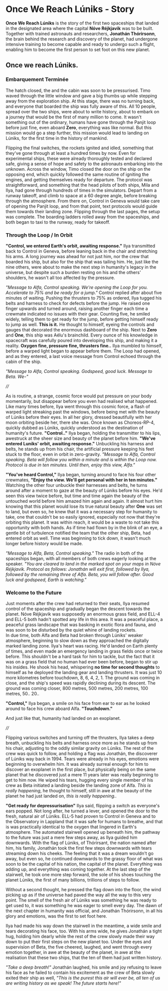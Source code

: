 # Once We Reach Lúniks - Story
**Once We Reach Lúniks** is the story of the first two spaceships that landed in the designated area where the capital **Nóve Réjkjavik** was to be built. Together with trained astronauts and researchers, **Jonathán Thórirsonn**, the brain behind the research and discovery of the planet, had undergone intensive training to become capable and ready to undergo such a flight, enabling him to become the first person to set foot on this new planet. 

## Once we reach Lúniks.
### Embarquement Terminée
The hatch closed, the and the cabin was soon to be pressurised. Timo waved through the little window and gave a big thumbs up while stepping away from the exploration ship. At this stage, there was no turning back, and everyone that boarded the ship was fully aware of this. All 10 people, spread over the two ships, were about to write history, about to embark on a journey that would be the first of many million to come. It wasn't something out of the ordinary, humans have gone through the Panjit loop before just fine, even aboard **Zero**, everything was like normal. But this mission would go a step further, this mission would lead to landing on Lúniks, for the first time in the history of mankind.

Flipping the final switches, the rockets ignited and idled, something that they've gone through at least a hundred times by now. Even for experimental ships, these were already thoroughly tested and declared safe, giving a sense of hope and safety to the astronauts embarking into the unknown. Across the window, Timo closed the door on the ship on the opposing end, which quickly followed the same routine of igniting the engines, and getting themselves ready for departure. The protocol was straightforward, and something that the head pilots of both ships, Mila and Ilya, had gone through hundreds of times in the simulators. Depart from a runway takeoff, and climb to space at a 60 degree angle, before breaking through the atmosphere. From there on, Control in Geneva would take care of opening the Panjit loop, and from that point, text protocols would guide them towards their landing zone. Flipping through the last pages, the setup was complete. The boarding ladders rolled away from the spaceships, and both began to taxi to the runway, ready for takeoff.

### Through the Loop / In Orbit
**"Control, we entered Earth's orbit, awaiting response."** Ilya transmitted back to Control in Geneva, before leaning back in the chair and stretching his arms. A long journey was ahead for not just him, nor the crew that boarded his ship, but also for the ship that was tailing him. He, just like the nine others, were about to make the next step in humanity's legacy in the universe, but despite such a burden resting on his and the others' shoulders, he wasn't all too affected by the pressure. 

*"Message to Alfa, Control speaking. We're opening the Loop for you. Accelerate to 75% and be ready for a jump."* Control replied after about five minutes of waiting. Pushing the thrusters to 75% as ordered, Ilya tugged his belts and harness to check for defects before the jump. He raised one finger upwards and turned around, raising another finger each time a crewmate indicated no issues with their gear. Counting five, he smiled widely, telling them to get ready for the jump, before getting himself ready to jump as well. **This is it.** He thought to himself, eyeing the controls and gauges that decorated the enormous dashboard of the ship. Next to **Zero** and **One**, this ship was Aélu's brainchild. Every ounce of his knowledge in spacecraft was carefully poured into developing this ship, and making it a reality. **Oxygen fine, pressure fine, thrusters fine..** Ilya mumbled to himself, before a warped light began to appear before them. The Loop had opened, and as they entered, a last voice message from Control echoed through the cabin of the ship.

*"Message to Alfa, Control speaking. Godspeed, good luck. Message to Beta. We-"*

*//*

As is routine, a strange, cosmic force would put pressure on your body momentarily, but disappear before you even had realised what happened. Like many times before, Ilya went through this cosmic force, a flash of warped light streaking past the windows, before being met with the beauty of Lúniks before their eyes. In all her glory, dressed beautifully with her moon orbiting beside her, there she was. Once known as Choreos-RP-4, quickly dubbed as Lúniks, quickly understood as the destination of humanity's future. **"Control.."** Ilya began, holding the transmitter to his lips, awestruck at the sheer size and beauty of the planet before him. **"We've entered Luniks' orbit, awaiting response."** Unbuckling his harness and belts, he stands up from his chair, the artificial pressure keeping his feet stuck to the floor, even in orbit in zero-gravity. *"Message to Alfa, Control speaking. Beta will follow you within a minute and is within the Loop now. Protocol is due in ten minutes. Until then, enjoy this view, Alfa."*

**"You've heard Control,"** Ilya began, turning around to face his four other crewmates, **"Enjoy the view. We'll get personal with her in ten minutes."** \
Watching the other four unbuckle their harnesses and belts, he turns around after a moment to gaze at the beauty of Lúniks before his eyes. He'd seen this view twice before, but time and time again the beauty of the untouched world before him amazed him again and again. It almost hurt him knowing that this planet would lose its true natural beauty after **One** was set to land, but even so, he knew that it was a necessary step for humanity to take, one that couldn't be so easily ignored, especially not now that they're orbiting this planet. It was within reach, it would be a waste to not take this opportunity with both hands. As if time had flown by in the blink of an eye, a gentle bit of turbulence notified the team that the other ship, Beta, had entered orbit as well. Time was beginning to tick down, it wasn't much longer before history would be made. 

*"Message to Alfa, Beta, Control speaking."* The radio in both of the spaceships began, with all members of both crews eagerly looking at the speaker. *"You are cleared to land in the marked spot on your maps in Nóve Réjkjavik. Protocol as follows: Jonathán will exit first, followed by Ilya, followed by the remaining three of Alfa. Beta, you will follow after. Good luck and godspeed, Earth is watching."*
 
### Welcome to the Future
Just moments after the crew had returned to their seats, Ilya resumed control of the spaceship and gradually began the descent towards the planet. Nóve Réjkjavik was supposedly an enormous grass field, and ELL-4 and ELL-5 both hadn't spotted any life in this area. It was a peaceful place, a peaceful grass landscape that was basking in exotic flora and fauna, and was soon to be disturbed by the quiet whine of landing rockets. \
In due time, both Alfa and Beta had broken through Lúniks' weaker atmosphere, beginning to slow down as they approached the digitally marked landing zone. Ilya's heart was racing. He'd landed on Earth plenty of times, and even made an emergency landing in grass fields once or twice before. This shouldn't be a hard task for him to tackle, but the fact that it was on a grass field that no human had ever been before, began to stir up his insides. He shook his head, whispering **no time for second thoughts** to himself as he deployed the landing gear and landing thrusters. It was just 10 more kilometres before touchdown, 8, 6, 4, 2, 1. The ground was coming in close, and the ship's speed was rapidly declining during its descent. The ground was coming closer, 800 metres, 500 metres, 200 metres, 100 metres, 50.. 20.. 

**"Control,"** Ilya began, a smile on his face from ear to ear as he looked around to face his crew aboard Alfa. **"Touchdown."**

And just like that, humanity had landed on an exoplanet. 

*//*

Flipping various switches and turning off the thrusters, Ilya takes a deep breath, unbuckling his belts and harness once more as he stands up from his chair, adjusting to the oddly similar gravity on Lúniks. The rest of the crew was quick to follow, and holding a flag was Jonathán, the discoverer of Lúniks way back in 1994. Tears were already in his eyes, emotions were beginning to overwhelm him. It was already surreal enough for him to discover an exoplanet in the first place, but physically being on the same planet that he discovered just a mere 11 years later was really beginning to get to him now. He wiped his tears, hugging every single member of his crew as Beta initiated a landing beside the landing zone of Alfa. *This is really happening*, he thought to himself, still in awe at the beauty of the planet he had just landed on, *this is really happening..*

**"Get ready for depressurisation"** Ilya said, flipping a switch as everyone's ears popped. Not long after, he turned a lever, and opened the door to the fresh, natural air of Lúniks. ELL-5 had proven to Control in Geneva and to the Observatory in Lappland that it was safe for humans to breathe, and that is was practically identical to the oxygen that lingered in Earth's atmosphere. The automated stairwell opened up beneath him, the pathway to the future was just a mere few steps away, as Ilya guided him downwards. With the flag of Lúniks, of Thórirsant, the nation named after him, his family, Jonathán took the first few steps downwards with tears streaming down his cheeks. The feeling that it was a dream wouldn't go away, but even so, he continued downwards to the grassy floor of what was soon to be the capital of his nation, the capital of the planet. Everything was adding up, and everything was coming together. At the last step of the stairwell, he took one more step forward, the sole of his shoes touching the planet Lúniks, the first of many billions, trillions of steps to follow. 

Without a second thought, he pressed the flag down into the floor, the wind picking up as if the universe had paved the way all the way to this very point. The smell of the fresh air of Lúniks was something he was ready to get used to, it was something he was eager to smell every day. The dawn of the next chapter in humanity was official, and Jonathán Thórirsonn, in all his glory and emotions, was the first to set foot here.

Ilya had made his way down the stairwell in the meantime, a wide smile and tears decorating his face, too. With his arms wide, he gives Jonathán a tight hug, holding him dearly while the rest of the crew slowly made their way down to put their first steps on the new planet too. Under the eyes and supervision of Beta, the five cheered, laughed, and went through every emotion together, in awe at the beauty of the planet, in awe at the realisation that these two ships, that the ten of them had just written history.

*"Take a deep breath!"* Jonathán laughed, his smile and joy refusing to leave his face as he failed to contain his excitement as the crew of Beta slowly exited their ship as well, *"This is the purest this air will ever be, all ten of us are writing history as we speak! The future starts here!"*